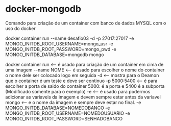 # docker-mongodb
Comando para criação de um container com banco de dados MYSQL com o uso do docker

docker container run --name desafio03 -d -p 27017:27017  -e MONGO_INITDB_ROOT_USERNAME=mongo_usr -e MONGO_INITDB_ROOT_PASSWORD=mongo_pwd -e MONGO_INITDB_DATABASE=mongodb mongo

docker container run <-- é usado para criação de um container em cima de uma imagem 
--name NOME <-- é usado para escolher o nome do container o nome dele ser colocado logo em seguida 
-d <-- mostra para o Deamon que o container é um teste e deve ser continuo 
-p 5000:5400 <-- é para escolher a porta de saido do container 5000: é a porta e 5400 é a subporta (Modificado somente para o exemplo) 
-e <-- é usado para podermos adicionar as variaveis da imagem e devem sempre estar antes da variavel 
mongo <-- e o nome da imagem e sempre deve estar no final. 
-e MONGO_INITDB_DATABASE=NOMEDOBANCO 
-e MONGO_INITDB_ROOT_USERNAME=NOMEDOUSUARIO 
-e MONGO_INITDB_ROOT_PASSWORD=SENHADOBANCO
